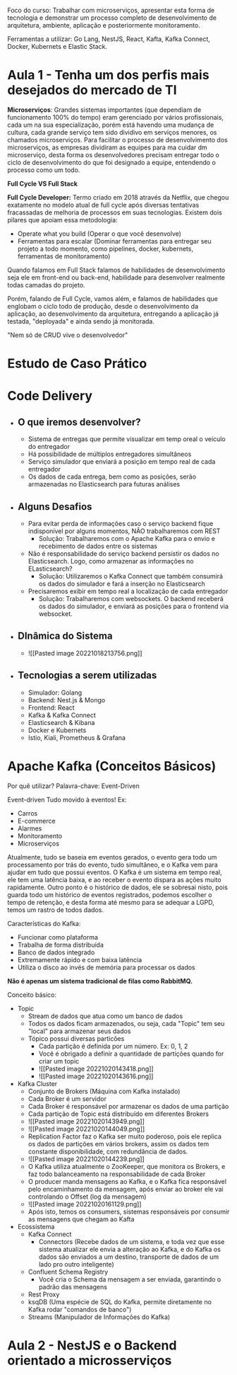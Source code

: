 
Foco do curso: Trabalhar com microserviços, apresentar esta forma de tecnologia e demonstrar um processo completo de desenvolvimento de arquitetura, ambiente, aplicação e posteriormente monitoramento.

Ferramentas a utilizar: Go Lang, NestJS, React, Kafta, Kafka Connect, Docker, Kubernets e Elastic Stack.



# Aula 1 - Tenha um dos perfis mais desejados do mercado de TI

**Microserviços**: Grandes sistemas importantes (que dependiam de funcionamento 100% do tempo) eram gerenciado por vários profissionais, cada um na sua especialização, porém está havendo uma mudança de cultura, cada grande serviço tem sido dividivo em serviços menores, os chamados microserviços. Para facilitar o processo de desenvolvimento dos microserviços, as empresas dividiram as equipes para ma cuidar dm microserviço, desta forma os desenvolvedores precisam entregar todo o ciclo de desenvolvimento do que foi designado a equipe, entendendo o processo como um todo.

**Full Cycle VS Full Stack**

**Full Cycle Developer:** Termo criado em 2018 através da Netflix, que chegou exatamente no modelo atual de full cycle após diversas tentativas fracassadas de melhoria de processos em suas tecnologias. 
Existem dois pilares que apoiam essa metodologia:
- Operate what you build (Operar o que você desenvolve)
- Ferramentas para escalar (Dominar ferramentas para entregar seu projeto a todo momento, como pipelines, docker, kubernets, ferramentas de monitoramento)

Quando falamos em Full Stack falamos de habilidades de desenvolvimento seja ele em front-end ou back-end, habilidade para desenvolver realmente todas camadas do projeto.

Porém, falando de Full Cycle, vamos além, e falamos de habilidades que englobam o ciclo todo de produção, desde o desenvolvimento da aplicação, ao desenvolvimento da arquitetura, entregando a aplicação já testada, "deployada" e ainda sendo já monitorada.

"Nem só de CRUD vive o desenvolvedor"



# Estudo de Caso Prático
# Code Delivery

- ## O que iremos desenvolver?
	- Sistema de entregas que permite visualizar em temp oreal o veículo do entregador
	- Há possibilidade de múltiplos entregadores simultâneos
	- Serviço simulador que enviará a posição em tempo real de cada entregador
	- Os dados de cada entrega, bem como as posições, serão armazenadas no Elasticsearch para futuras análises

- ## Alguns Desafios
	- Para evitar perda de informações caso o serviço backend fique indisponível por alguns momentos, NÃO trabalharemos com REST
		- Solução: Trabalharemos com o Apache Kafka para o envio e recebimento de dados entre os sistemas
	- Não é responsabilidade do serviço backend persistir os dados no Elasticsearch. Logo, como armazenar as informações no ELasticsearch?
		- Solução: Utilizaremos o Kafka Connect que também consumirá os dados do simulador e fará a inserção no Elasticsearch
	- Precisaremos exibir em tempo real a localização de cada entregador
		- Solução: Trabalharemos com websockets. O backend receberá os dados do simulador, e enviará as posições para o frontend via websocket.

- ## DInâmica do Sistema
	- ![[Pasted image 20221018213756.png]]

- ## Tecnologias a serem utilizadas
	- Simulador: Golang
	- Backend: Nest.js & Mongo
	- Frontend: React
	- Kafka & Kafka Connect
	- Elasticsearch & Kibana
	- Docker e Kubernets
	- Istio, Kiali, Prometheus & Grafana



# Apache Kafka (Conceitos Básicos)

Por quê utilizar?
Palavra-chave: Event-Driven

Event-driven
Tudo movido à eventos! Ex:
- Carros
- E-commerce
- Alarmes
- Monitoramento
- Microserviços

Atualmente, tudo se baseia em eventos gerados, o evento  gera todo um processamento por trás do evento, tudo simultâneo, e o Kafka vem para ajudar em tudo que possui eventos. O Kafka é um sistema em tempo real, ele tem uma latência baixa, e ao receber o evento dispara as ações muito rapidamente. Outro ponto é o histórico de dados, ele se sobresai nisto, pois guarda todo um histórico de eventos registrados, podemos escolher o tempo de retenção, e desta forma até mesmo para se adequar a LGPD, temos um rastro de todos dados.

Características do Kafka:
- Funcionar como plataforma
- Trabalha de forma distribuída
- Banco de dados integrado
- Extremamente rápido e com baixa latência
- Utiliza o disco ao invés de memória para processar os dados

**Não é apenas um sistema tradicional de filas como RabbitMQ.**

Conceito básico:
- Topic
	- Stream de dados que atua como um banco de dados
	- Todos os dados ficam armazenados, ou seja, cada "Topic" tem seu "local" para armazenar seus dados
	- Tópico possui diversas particões
		- Cada partição é definida por um número. Ex: 0, 1, 2
		- Você é obrigado a definir a quantidade de partições quando for criar um topic
		- ![[Pasted image 20221020143418.png]]
		- ![[Pasted image 20221020143616.png]]
- Kafka Cluster
	- Conjunto de Brokers (Máquina com Kafka instalado)
	- Cada Broker é um servidor
	- Cada Broker é responsável por armazenar os dados de uma partição
	- Cada partição de Topic está distribuído em diferentes Brokers
	- ![[Pasted image 20221020143949.png]]
	- ![[Pasted image 20221020144049.png]]
	- Replication Factor faz o Kafka ser muito poderoso, pois ele replica os dados de partições em vários brokers, assim os dados tem constante disponibilidade, com redundância de dados.
	- ![[Pasted image 20221020144239.png]]
	- O Kafka utiliza atualmente o ZooKeeper, que monitora os Brokers, e faz todo balanceamento na responsabilidade de cada Broker
	- O producer manda mensagens ao Kafka, e o Kafka fica responsável pelo encaminhamento da mensagem, após enviar ao broker ele vai controlando o Offset (log da mensagem)
	- ![[Pasted image 20221020161129.png]]
	- Após isto, temos os consumers, sistemas responsáveis por consumir as mensagens que chegam ao Kafta
- Ecossistema
	- Kafka Connect
		- Connectors (Recebe dados de um sistema, e toda vez que esse sistema atualizar ele envia a alteração ao Kafka, e do Kafka os dados são enviados a um destino, transporte de dados de um lado pro outro inteligente)
	- Confluent Schema Registry
		- Você cria o Schema da mensagem a ser enviada, garantindo o padrão das mensagens
	- Rest Proxy
	- ksqDB (Uma espécie de SQL do Kafka, permite diretamente no Kafka rodar "comandos de banco")
	- Streams (Manipulador de Informações do Kafka)










# Aula 2 - NestJS e o Backend orientado a microsserviços